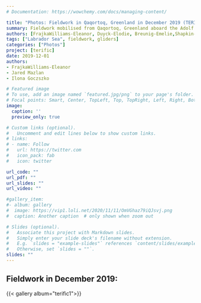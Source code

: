```yaml
---
# Documentation: https://wowchemy.com/docs/managing-content/

title: "Photos: Fieldwork in Qaqortoq, Greenland in December 2019 (TERIFIC)"
summary: Fieldwork mobilised from Qaqortoq, Greenland aboard the Adolf Jensen.  To deploy 50 GDP drifters and two Seagliders.
authors: [FrajkaWilliams-Eleanor, Duyck-Elodie, Breunig-Emelie,Shapkin-Boris, Schultz-Katja, Sorge-Yves]
tags: ["Labrador Sea", fieldwork, gliders]
categories: ["Photos"]
project: [terific]
date: 2019-12-01
authors:
- FrajkaWilliams-Eleanor
- Jared Mazlan
- Ilona Goczszko

# Featured image
# To use, add an image named `featured.jpg/png` to your page's folder.
# Focal points: Smart, Center, TopLeft, Top, TopRight, Left, Right, BottomLeft, Bottom, BottomRight.
image: 
  caption: ''
  preview_only: true

# Custom links (optional).
#   Uncomment and edit lines below to show custom links.
# links:
# - name: Follow
#   url: https://twitter.com
#   icon_pack: fab
#   icon: twitter

url_code: ""
url_pdf: ""
url_slides: ""
url_video: ""

#gallery_item:
#- album: gallery
#  image: https://vip1.loli.net/2020/11/11/OmVGhaz79iQJsvj.png
#  caption: Another caption  # only shown when zoom out      

# Slides (optional).
#   Associate this project with Markdown slides.
#   Simply enter your slide deck's filename without extension.
#   E.g. `slides = "example-slides"` references `content/slides/example-slides.md`.
#   Otherwise, set `slides = ""`.
slides: ""
---
```


## Fieldwork in December 2019:
{{< gallery album="terific1">}}